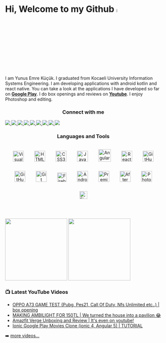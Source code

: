 # Hi, Welcome to my Github <a href="https://www.youtube.com/channel/UCQE_og18zGvwLyBJSkiBANw"><img src="https://media.giphy.com/media/hvRJCLFzcasrR4ia7z/giphy.gif" width="5%"></a>

I am Yunus Emre Küçük. I graduated from Kocaeli University Information Systems Engineering. I am developing applications with android kotlin and react native. You can take a look at the applications I have developed so far on <strong><a href='https://play.google.com/store/apps/developer?id=Emo+Dev.' target='_blank' >Google Play</a></strong>. I do box openings and reviews on <strong><a href='https://www.youtube.com/channel/UCQE_og18zGvwLyBJSkiBANw' target='_blank'>Youtube</a></strong>. I enjoy Photoshop and editing.

<h3 align="center">Connect with me</h3>

<a href='https://www.youtube.com/channel/UCQE_og18zGvwLyBJSkiBANw' target="_blank">
<img src="https://img.shields.io/youtube/channel/subscribers/UCQE_og18zGvwLyBJSkiBANw?logo=youtube&logoColor=red&style=for-the-badge" />
</a>

<a href='https://twitter.com/GReddy_5' target="_blank">
<img src="https://img.shields.io/twitter/follow/GReddy_5?color=1DA1F2&logo=twitter&style=for-the-badge" />
</a>

 <a href='https://github.com/emrekk52' target="_blank">
<img src="https://img.shields.io/github/followers/emrekk52?color=cacaca&logo=github&style=for-the-badge" />
  </a>
  
<a href='https://www.linkedin.com/in/emre-kucukk/' target="_blank">
<img src="https://img.shields.io/badge/emre-kucukk?color=004182&style=for-the-badge&logo=linkedin&logoColor=white" />
</a>

<a href='https://www.instagram.com/emrek52/' target="_blank">
<img src="https://img.shields.io/badge/emrek52-E4405F?style=for-the-badge&logo=instagram&logoColor=white" />
</a>

<a href='mailto:emrek5252@gmail.com'>
<img src="https://img.shields.io/badge/emrek5252@gmail.com-D14836?style=for-the-badge&logo=gmail&logoColor=white" />
</a>

<a target="_blank" href="https://play.google.com/store/apps/developer?id=Emo+Dev.">
<img src="https://img.shields.io/badge/Emo Dev.-34A853?style=for-the-badge&logo=google-play&logoColor=FBBC04" />
</a>


<a target="_blank" href="https://g.dev/emrekucuk">
<img src="https://img.shields.io/badge/Developer Account-2b2c2d?style=for-the-badge&logo=android&logoColor=3DDC84" />
</a>

<a href="https://github.com/emrekk52">
<img src="https://komarev.com/ghpvc/?username=emrekk52&label=PROFILE+VIEWS&style=for-the-badge&color=yellow" />
</a>



<h3 align="center">Languages and Tools</h3>

<div align="center">


<img  alt="Visual Studio Code" width="35px" src="https://cdn.jsdelivr.net/gh/devicons/devicon/icons/vscode/vscode-original.svg" style="padding:15px;" />
<img  alt="HTML5" width="35px" src="https://cdn.jsdelivr.net/gh/devicons/devicon/icons/html5/html5-original.svg" style="padding:15px;" />
<img  alt="CSS3" width="35px" src="https://cdn.jsdelivr.net/gh/devicons/devicon/icons/css3/css3-original.svg" style="padding:15px;" />
<img  alt="JavaScript" width="35px" src="https://cdn.jsdelivr.net/gh/devicons/devicon/icons/javascript/javascript-original.svg" style="padding:15px;" />
<img alt="Angular" width="40px" src="https://user-images.githubusercontent.com/50170946/184158802-fd25cd45-7459-4cb6-9e66-889f35d33c18.png" style="padding:15px;" />
<img alt="React" width="35px" src="https://cdn.jsdelivr.net/gh/devicons/devicon/icons/react/react-original.svg" style="padding:15px;" />
<img  alt="GitHub" width="35px" src="https://user-images.githubusercontent.com/3369400/139447912-e0f43f33-6d9f-45f8-be46-2df5bbc91289.png#gh-dark-mode-only" style="padding:15px;" />
<img  alt="GitHub" width="35px" src="https://user-images.githubusercontent.com/3369400/139448065-39a229ba-4b06-434b-bc67-616e2ed80c8f.png#gh-light-mode-only" style="padding:15px;" />
<img alt="Git" width="35px" src="https://cdn.jsdelivr.net/gh/devicons/devicon/icons/git/git-original.svg" style="padding:15px;" />
<img alt='Firebase' width='30px'  src="https://user-images.githubusercontent.com/50170946/184148173-4cafd774-db55-4e98-8b4b-3f60ade33f3c.png" style="padding:15px;" />
<img alt='Android' width='35px'  src="https://user-images.githubusercontent.com/50170946/184148512-a71dcdcb-34a1-4539-bf0e-152da2753eb8.png"  style="padding:15px;"/>
<img alt='Premiere Pro' width='35px' src="https://user-images.githubusercontent.com/50170946/184149422-a6a3656e-57fe-493e-820c-9539d359b731.png" style="padding:15px;" />
<img alt='After Effect' width='35px' src="https://user-images.githubusercontent.com/50170946/184149427-ab2fb14c-fec4-4259-b7af-c344e7324797.png" style="padding:15px;" />
<img alt='Photoshop' width='35px' src="https://user-images.githubusercontent.com/50170946/184149432-f579ff4b-7929-4d31-af5e-9358bf4e9568.png" style="padding:15px;" />
<img alt='Figma' width='25px' src="https://user-images.githubusercontent.com/50170946/184149395-4a33ea0b-ac8c-4583-8bdd-7b7c7fbad3d5.svg" style="padding:15px;" />
</div>


<br />
<br />


<img src="https://github-readme-stats.vercel.app/api?username=emrekk52&show_icons=true&theme=solarized-light" height="200" /> <img src="https://github-readme-stats.vercel.app/api/top-langs/?username=emrekk52&layout=compact&theme=solarized-light" height="200"  />



### 📺 Latest YouTube Videos

<!-- YOUTUBE:START -->
- [OPPO A73 GAME TEST (Pubg, Pes21, Call Of Duty, Nfs Unlimited etc..) | box opening](https://www.youtube.com/watch?v=65wNltlMPcs&t=36s)
- [MAKING AMBILIGHT FOR 150TL | We turned the house into a pavilion 😂](https://www.youtube.com/watch?v=q6UfZBhSw6o)
- [Amazfit Verge Unboxing and Review | It's even on youtube!](https://www.youtube.com/watch?v=f_dCmH_b7yE&t=948s)
- [Ionic Google Play Movies Clone (ionic 4, Angular 5) | TUTORIAL](https://www.youtube.com/watch?v=PsH9Sfn1tRU&t=16s)
<!-- YOUTUBE:END -->

➡️ [more videos...](https://www.youtube.com/c/EmreK%C3%BC%C3%A7%C3%BCk/videos)





<!--
**emrekk52/emrekk52** is a ✨ _special_ ✨ repository because its `README.md` (this file) appears on your GitHub profile.

Here are some ideas to get you started:

- 🔭 I’m currently working on ...
- 🌱 I’m currently learning ...
- 👯 I’m looking to collaborate on ...
- 🤔 I’m looking for help with ...
- 💬 Ask me about ...
- 📫 How to reach me: ...
- 😄 Pronouns: ...
- ⚡ Fun fact: ...
-->
